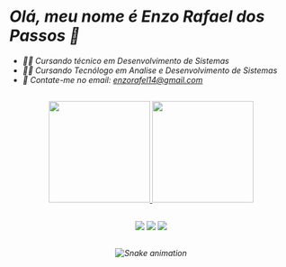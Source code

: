 ### <h1><i>Olá, meu nome é Enzo Rafael dos Passos<i> 👋</h1>

 - 🧑‍💻 Cursando técnico em Desenvolvimento de Sistemas
 - 🧑‍💻 Cursando Tecnólogo em Analise e Desenvolvimento de Sistemas
 - 📧 Contate-me no email: enzorafel14@gmail.com

##

<div align="center">
  <a href="https://github.com/EnzoRafaelPassos">
  <img height="180em" src="https://github-readme-stats.vercel.app/api?username=EnzoRafaelPassos&show_icons=true&theme=midnight-purple&include_all_commits=true&count_private=true"/>
  <img height="180em" src="https://github-readme-stats.vercel.app/api/top-langs/?username=EnzoRafaelPassos&layout=compact&langs_count=7&theme=midnight-purple"/>
</div>
  
  ##
  
  <div align="center"> 
  <a href="https://www.instagram.com/oenzorafaell/" target="_blank"><img src="https://img.shields.io/badge/-Instagram-%23E4405F?style=for-the-badge&logo=instagram&logoColor=white" target="_blank"></a>
  <a href = "mailto:enzorafel14@gmail.com"><img src="https://img.shields.io/badge/-Gmail-%23333?style=for-the-badge&logo=gmail&logoColor=white" target="_blank"></a>
  <a href="https://www.linkedin.com/in/enzo-rafael-passos-521851211/" target="_blank"><img src="https://img.shields.io/badge/-LinkedIn-%230077B5?style=for-the-badge&logo=linkedin&logoColor=white" target="_blank"></a> 

   ##
   
 ![Snake animation](https://github.com/EnzoRafaelPassos/EnzoRafaelPassos/blob/output/github-contribution-grid-snake.svg)
 </div>
